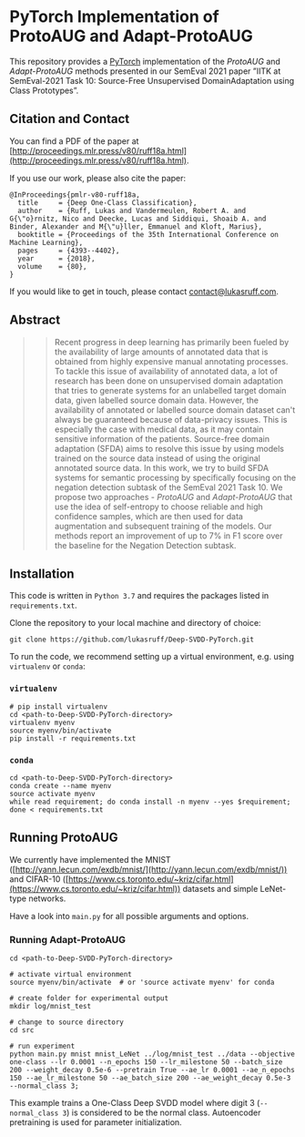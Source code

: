 # PyTorch Implementation of ProtoAUG and Adapt-ProtoAUG
This repository provides a [PyTorch](https://pytorch.org/) implementation of the *ProtoAUG* and *Adapt-ProtoAUG* methods presented in our
SemEval 2021 paper ”IITK at SemEval-2021 Task 10: Source-Free Unsupervised DomainAdaptation using Class Prototypes”.


## Citation and Contact
You can find a PDF of the paper at 
[http://proceedings.mlr.press/v80/ruff18a.html](http://proceedings.mlr.press/v80/ruff18a.html).

If you use our work, please also cite the paper:
```
@InProceedings{pmlr-v80-ruff18a,
  title     = {Deep One-Class Classification},
  author    = {Ruff, Lukas and Vandermeulen, Robert A. and G{\"o}rnitz, Nico and Deecke, Lucas and Siddiqui, Shoaib A. and Binder, Alexander and M{\"u}ller, Emmanuel and Kloft, Marius},
  booktitle = {Proceedings of the 35th International Conference on Machine Learning},
  pages     = {4393--4402},
  year      = {2018},
  volume    = {80},
}
```

If you would like to get in touch, please contact [contact@lukasruff.com](mailto:contact@lukasruff.com).


## Abstract
>> Recent progress in deep learning has primarily been fueled by the availability of large amounts of annotated
>> data that is obtained from highly expensive manual annotating processes. To tackle this issue of availability 
>> of annotated data, a lot of research has been done on unsupervised domain adaptation that tries to generate systems
>> for an unlabelled target domain data, given labelled source domain data. However, the availability of annotated or 
>> labelled source domain dataset can't always be guaranteed because of data-privacy issues. This is especially the 
>> case with medical data, as it may contain sensitive information of the patients. Source-free domain adaptation (SFDA) 
>> aims to resolve this issue by using models trained on the source data instead of using the original annotated source 
>> data. In this work, we try to build SFDA systems for semantic processing by specifically focusing on the negation detection 
>> subtask of the SemEval 2021 Task 10. We propose two approaches - *ProtoAUG* and *Adapt-ProtoAUG* that use 
>> the idea of self-entropy to choose reliable and high confidence samples, which are then used for data augmentation and 
>> subsequent training of the models. Our methods report an improvement of up to 7\% in F1 score over the baseline for the Negation Detection subtask.


## Installation
This code is written in `Python 3.7` and requires the packages listed in `requirements.txt`.

Clone the repository to your local machine and directory of choice:
```
git clone https://github.com/lukasruff/Deep-SVDD-PyTorch.git
```

To run the code, we recommend setting up a virtual environment, e.g. using `virtualenv` or `conda`:

### `virtualenv`
```
# pip install virtualenv
cd <path-to-Deep-SVDD-PyTorch-directory>
virtualenv myenv
source myenv/bin/activate
pip install -r requirements.txt
```

### `conda`
```
cd <path-to-Deep-SVDD-PyTorch-directory>
conda create --name myenv
source activate myenv
while read requirement; do conda install -n myenv --yes $requirement; done < requirements.txt
```


## Running ProtoAUG

We currently have implemented the MNIST ([http://yann.lecun.com/exdb/mnist/](http://yann.lecun.com/exdb/mnist/)) and 
CIFAR-10 ([https://www.cs.toronto.edu/~kriz/cifar.html](https://www.cs.toronto.edu/~kriz/cifar.html)) datasets and 
simple LeNet-type networks.

Have a look into `main.py` for all possible arguments and options.

### Running Adapt-ProtoAUG
```
cd <path-to-Deep-SVDD-PyTorch-directory>

# activate virtual environment
source myenv/bin/activate  # or 'source activate myenv' for conda

# create folder for experimental output
mkdir log/mnist_test

# change to source directory
cd src

# run experiment
python main.py mnist mnist_LeNet ../log/mnist_test ../data --objective one-class --lr 0.0001 --n_epochs 150 --lr_milestone 50 --batch_size 200 --weight_decay 0.5e-6 --pretrain True --ae_lr 0.0001 --ae_n_epochs 150 --ae_lr_milestone 50 --ae_batch_size 200 --ae_weight_decay 0.5e-3 --normal_class 3;
```
This example trains a One-Class Deep SVDD model where digit 3 (`--normal_class 3`) is considered to be the normal class. Autoencoder
pretraining is used for parameter initialization.
